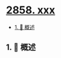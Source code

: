 # [2858. xxx](https://github.com/Tdahuyou/TNotes.leetcode/tree/main/notes/2858.%20xxx)

<!-- region:toc -->

- [1. 📝 概述](#1--概述)

<!-- endregion:toc -->

## 1. 📝 概述
